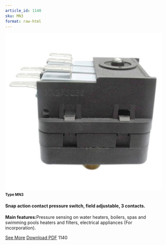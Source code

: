 ```yaml
---
article_id: 1140
sku: MN3
format: raw-html
---
```

 <img src="../new-images/MN3.jpg" class="card-imgs mb-2">
 <small class="text-grey mb-2"><b>Type MN3</b> </small>
 <h4>Snap action contact pressure switch, field adjustable, 3 contacts.</h4>
 <p><b>Main features:</b>Pressure sensing on water heaters, boilers, spas and swimming pools heaters and filters, electrical appliances (For incorporation).</p>
 <div class="btns">
 <a href="snap-action-pressure-switch-type-mn3.html" class="btn-red">See More</a>
 <a href="pdf/5-293 poles pressure switches high electrical rating snap action contact adjustable set point  metal fittings20130704.pdf" target="_blank" class="btn-red">Download PDF</a>
 <!-- <a href="http://www.ultimheat.com/cat5.html" target="_blank" class="access-link"> Access full catalogue <i class="fa fa-external-link" aria-hidden="true"></i> </a> -->
 <span class="number-btn">1140</span>
 </div>
 
